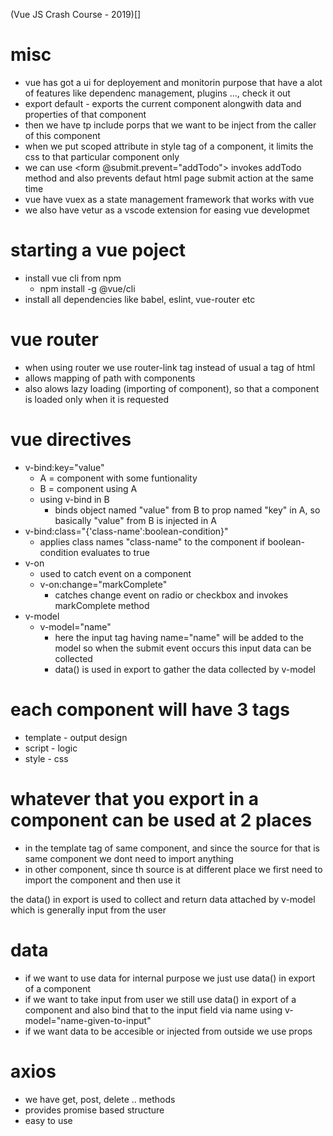 (Vue JS Crash Course - 2019)[]

# misc
- vue has got a ui for deployement and monitorin purpose that have a alot of features like dependenc management, plugins ..., check it out
-	export default - exports the current component alongwith data and properties of that component
-	then we have tp include porps that we want to be inject from the caller of this component
- when we put scoped attribute in style tag of a component, it limits the css to that particular component only
- we can use <form @submit.prevent="addTodo"> invokes addTodo method and also prevents defaut html page submit action at the same time
- vue have vuex as a state management framework that works with vue
- we also have vetur as a vscode extension for easing vue developmet

# starting a vue poject
- install vue cli from npm
  - npm install -g @vue/cli
- install all dependencies like babel, eslint, vue-router etc

# vue router
- when using router we use router-link tag instead of usual a tag of html
- allows mapping of path with components
- also alows lazy loading (importing of component), so that a component is loaded only when it is requested

# vue directives
- v-bind:key="value"
	- A = component with some funtionality
	- B = component using A
    - using v-bind in B
		- binds object named "value" from B to prop named "key" in A, so basically "value" from B is injected in A
- v-bind:class="{'class-name':boolean-condition}"
  - applies class names "class-name" to the component if boolean-condition evaluates to true
- v-on
  - used to catch event on a component
  - v-on:change="markComplete"
    - catches change event on radio or checkbox and invokes markComplete method
- v-model
  - v-model="name"
    - here the input tag having name="name" will be added to the model so when the submit event occurs this input data can be collected
    - data() is used in export to gather the data collected by v-model 
# each component will have 3 tags
- template - output design
- script - logic
- style - css


# whatever that you export in a component can be used at 2 places
- in the template tag of same component, and since the source for that is same component we dont need to import anything
- in other component, since th source is at different place we first need to import the component and then use it




the data() in export is used to collect and return data attached by v-model which is generally input from the user


# data
- if we want to use data for internal purpose we just use data() in export of a component
- if we want to take input from user we still use data() in export of a component and also bind that to the input field via name using v-model="name-given-to-input"
- if we want data to be accesible or injected from outside we use props

# axios
- we have get, post, delete .. methods
- provides promise based structure
- easy to use


